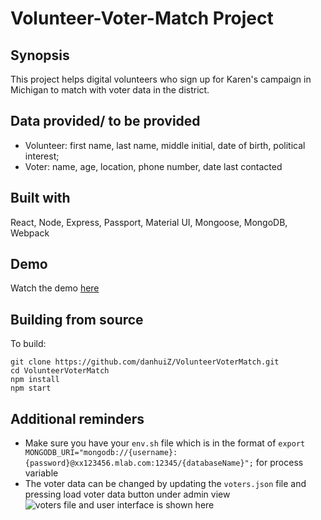 # Volunteer-Voter-Match Project

## Synopsis

This project helps digital volunteers who sign up for Karen's campaign in Michigan to match with voter data in the district.

## Data provided/ to be provided

- Volunteer: first name, last name, middle initial, date of birth, political interest;
- Voter: name, age, location, phone number, date last contacted

## Built with

React, Node, Express, Passport, Material UI, Mongoose, MongoDB, Webpack

## Demo

Watch the demo [here](https://youtu.be/PaKOmQ2d_yI)

## Building from source

To build:
```
git clone https://github.com/danhuiZ/VolunteerVoterMatch.git
cd VolunteerVoterMatch
npm install
npm start
```
## Additional reminders

- Make sure you have your ```env.sh``` file which is in the format of ```export MONGODB_URI="mongodb://{username}:{password}@xx123456.mlab.com:12345/{databaseName}";``` for process variable
- The voter data can be changed by updating the ```voters.json``` file and pressing load voter data button under admin view
![voters file and user interface is shown here](VolunteerVoterMatch/votersJSON.gif)

